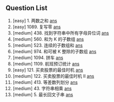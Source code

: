 Question List
----------------------------
1. [easy] 1. 两数之和 [ans](./include/array/two_sum.h) 
2. [easy] 1089. 复写零 [ans](./include/array/duplicate_zeros.h) 
3. [medium] 438. 找到字符串中所有字母异位词 [ans](./include/array/find_anagrams.h)
4. [medium] 560. 和为 K 的子数组 [ans](./include/array/sub_sum_k.h)
5. [medium] 523. 连续的子数组和 [ans](./include/array/cont_subarray_sum.h)
6. [medium] 974. 和可被 K 整除的子数组 [ans](./include/array/sub_sum_divisible.h)
7. [medium] 1094. 拼车 [ans](./include/array/car_pooling.h)
8. [medium] 1109. 航班预订统计 [ans](./include/array/flight_bookings.h)
9. [easy] 121. 买卖股票的最佳时机 [ans](./include/array/best_time_sell_stock.h)
10. [medium] 122. 买卖股票的最佳时机 II [ans](./include/array/best_time_sell_stock_2.h)
11. [medium] 413. 等差数列划分 [ans](./include/array/arith_slices.h) 
12. [medium] 43. 字符串相乘 [ans](./include/str/multiply_str.h)
13. [medium] 5. 最长回文子串 [ans](./include/str/long_palind_sub_str.h)